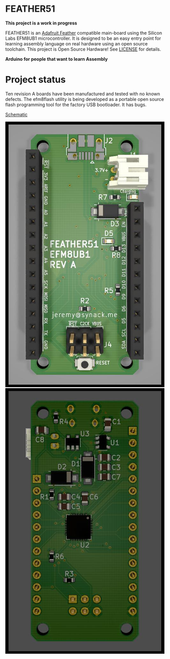 # FEATHER51

**This project is a work in progress**

FEATHER51 is an [Adafruit Feather](https://learn.adafruit.com/adafruit-feather/feather-specification) compatible main-board using the Silicon Labs EFM8UB1 microcontroller. It is designed to be an easy entry point for learning assembly language on real hardware using an open source toolchain. This project is Open Source Hardware! See [LICENSE](LICENSE) for details.

**Arduino for people that want to learn Assembly**

# Project status

Ten revision A boards have been manufactured and tested with no known defects. The efm8flash utility is being developed as a portable open source flash programming tool for the factory USB bootloader. It has bugs.

[Schematic](feather51/feather51.pdf)

![Board Front](feather51/front.jpg)
![Board Back](feather51/back.jpg)

